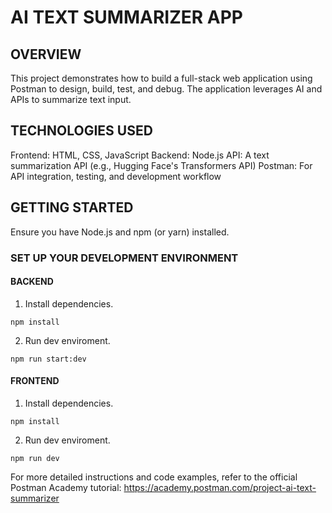 # AI TEXT SUMMARIZER APP

## OVERVIEW

This project demonstrates how to build a full-stack web application using Postman to design, build, test, and debug. The application leverages AI and APIs to summarize text input.

## TECHNOLOGIES USED

Frontend: HTML, CSS, JavaScript
Backend: Node.js
API: A text summarization API (e.g., Hugging Face's Transformers API)
Postman: For API integration, testing, and development workflow

## GETTING STARTED

Ensure you have Node.js and npm (or yarn) installed.

### SET UP YOUR DEVELOPMENT ENVIRONMENT

#### BACKEND

1. Install dependencies.

  ```shell
  npm install
  ```

2. Run dev enviroment.

  ```shell
  npm run start:dev
  ```

#### FRONTEND

1. Install dependencies.

  ```shell
  npm install
  ```

2. Run dev enviroment.

  ```shell
  npm run dev
  ```

For more detailed instructions and code examples, refer to the official Postman Academy tutorial: <https://academy.postman.com/project-ai-text-summarizer>
